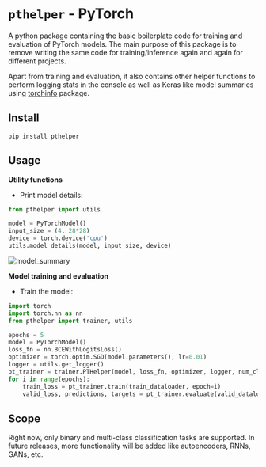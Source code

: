 # `pthelper` - PyTorch
A python package containing the basic boilerplate code for training and evaluation of PyTorch models. The main purpose of this package is to remove writing the same code for training/inference again and again for different projects. 

Apart from training and evaluation, it also contains other helper functions to perform logging stats in the console as well as Keras like model summaries using [torchinfo](https://github.com/TylerYep/torchinfo) package.

## Install
```pip install pthelper```

## Usage
**Utility functions**
- Print model details:
```python
from pthelper import utils

model = PyTorchModel()
input_size = (4, 28*28)
device = torch.device('cpu')
utils.model_details(model, input_size, device)
```

![model_summary](assets/model_summary.png)

**Model training and evaluation**
- Train the model:
```python
import torch
import torch.nn as nn
from pthelper import trainer, utils

epochs = 5
model = PyTorchModel()
loss_fn = nn.BCEWithLogitsLoss()
optimizer = torch.optim.SGD(model.parameters(), lr=0.01)
logger = utils.get_logger()
pt_trainer = trainer.PTHelper(model, loss_fn, optimizer, logger, num_classes=1)
for i in range(epochs):
    train_loss = pt_trainer.train(train_dataloader, epoch=i)
    valid_loss, predictions, targets = pt_trainer.evaluate(valid_dataloader)
```

## Scope
Right now, only binary and multi-class classification tasks are supported. In future releases, more functionality will be added like autoencoders, RNNs, GANs, etc.